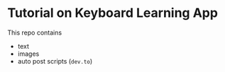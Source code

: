 # Tutorial on Keyboard Learning App

This repo contains

- text
- images
- auto post scripts (`dev.to`)
